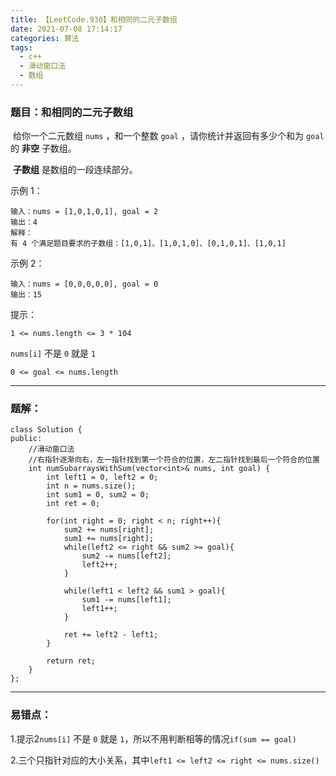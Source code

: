 ```yaml
---
title: 【LeetCode.930】和相同的二元子数组
date: 2021-07-08 17:14:17
categories: 算法
tags:
  - c++
  - 滑动窗口法
  - 数组
---
```






### 	题目：和相同的二元子数组

​	给你一个二元数组 `nums` ，和一个整数 `goal` ，请你统计并返回有多少个和为 `goal` 的 **非空** 子数组。

​	**子数组** 是数组的一段连续部分。

 

示例 1：

```
输入：nums = [1,0,1,0,1], goal = 2
输出：4
解释：
有 4 个满足题目要求的子数组：[1,0,1]、[1,0,1,0]、[0,1,0,1]、[1,0,1]
```

<!--more-->

示例 2：

```
输入：nums = [0,0,0,0,0], goal = 0
输出：15
```


提示：

`1 <= nums.length <= 3 * 104`

`nums[i]` 不是 `0` 就是 `1`

`0 <= goal <= nums.length`



------



### 	题解：

```
class Solution {
public:
    //滑动窗口法
    //右指针逐渐向右，左一指针找到第一个符合的位置，左二指针找到最后一个符合的位置
    int numSubarraysWithSum(vector<int>& nums, int goal) {
        int left1 = 0, left2 = 0;
        int n = nums.size();
        int sum1 = 0, sum2 = 0;
        int ret = 0;

        for(int right = 0; right < n; right++){
            sum2 += nums[right];
            sum1 += nums[right];
            while(left2 <= right && sum2 >= goal){
                sum2 -= nums[left2];
                left2++;
            }

            while(left1 < left2 && sum1 > goal){
                sum1 -= nums[left1];
                left1++;
            }

            ret += left2 - left1;
        }

        return ret;
    }
};
```



------



### 	易错点：

1.提示2`nums[i]` 不是 `0` 就是 `1`，所以不用判断相等的情况`if(sum == goal)`

2.三个只指针对应的大小关系，其中`left1 <= left2 <= right <= nums.size()`

